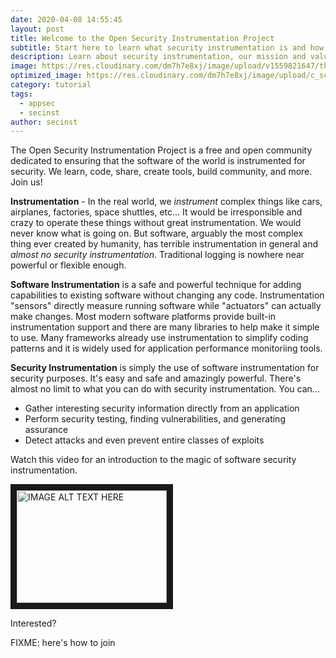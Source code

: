 ```yaml
---
date: 2020-04-08 14:55:45
layout: post
title: Welcome to the Open Security Instrumentation Project
subtitle: Start here to learn what security instrumentation is and how you can get started. You'll also learn about our mission and values and how you can join us. Or jump straight to the categories and articles below.
description: Learn about security instrumentation, our mission and values, and how to get started.
image: https://res.cloudinary.com/dm7h7e8xj/image/upload/v1559821647/theme2_ylcxxz.jpg
optimized_image: https://res.cloudinary.com/dm7h7e8xj/image/upload/c_scale,w_380/v1559821647/theme2_ylcxxz.jpg
category: tutorial
tags:
  - appsec
  - secinst
author: secinst
---
```


The Open Security Instrumentation Project is a free and open community dedicated to ensuring that the software of the world is instrumented for security. We learn, code, share, create tools, build community, and more. Join us!

**Instrumentation** - In the real world, we *instrument* complex things like cars, airplanes, factories, space shuttles, etc...  It would be irresponsible and crazy to operate these things without great instrumentation. We would never know what is going on. But software, arguably the most complex thing ever created by humanity, has terrible instrumentation in general and *almost no security instrumentation*. Traditional logging is nowhere near powerful or flexible enough.

**Software Instrumentation** is a safe and powerful technique for adding capabilities to existing software without changing any code. Instrumentation "sensors" directly measure running software while "actuators" can actually make changes. Most modern software platforms provide built-in instrumentation support and there are many libraries to help make it simple to use.  Many frameworks already use instrumentation to simplify coding patterns and it is widely used for application performance monitoriing tools.

**Security Instrumentation** is simply the use of software instrumentation for security purposes. It's easy and safe and amazingly powerful. There's almost no limit to what you can do with security instrumentation. You can...
* Gather interesting security information directly from an application
* Perform security testing, finding vulnerabilities, and generating assurance
* Detect attacks and even prevent entire classes of exploits

Watch this video for an introduction to the magic of software security instrumentation.

<a href="https://www.youtube.com/watch?feature=player_embedded&v=YOUTUBE_VIDEO_ID_HERE
" target="_blank"><img src="https://img.youtube.com/vi/YOUTUBE_VIDEO_ID_HERE/0.jpg" 
alt="IMAGE ALT TEXT HERE" width="240" height="180" border="10" /></a>

Interested?

FIXME: here's how to join
